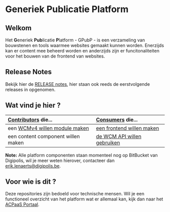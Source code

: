 # Generiek Publicatie Platform

## Welkom

Het **G**eneriek **Pub**licatie **P**latform - GPubP - is een verzameling van bouwstenen en tools waarmee websites gemaakt kunnen worden. Enerzijds kan er content mee beheerd worden en anderzijds zijn er funcitonaliteiten voor het bouwen van de frontend van websites.

## Release Notes
Bekijk hier de [RELEASE notes](/RELEASE.md), hier staan ook reeds de eerstvolgende releases in opgenomen. 

## Wat vind je hier ?

| **[Contributors](#)** die...       | **[Consumers](#)** die...          |
|:-----------------------------------|:-----------------------------------|
| een [WCMv4 willen module maken](/docs_wcm_contributor) | [een frontend willen maken ](/docs_layout_renderer) |
| een content component willen maken | [de WCM API willen gebruiken ](/docs_wcm_consumer) |

**Note:** Alle platform componenten staan momenteel nog op BitBucket van Digipolis, wil je meer weten hierover, contacteer dan erik.lenaerts@digipolis.be.

## Voor wie is dit ?
Deze repositories zijn bedoeld voor technische mensen. Wil je een functioneel overzicht van het platform wat er allemaal kan, kijk dan naar het [ACPaaS Portaal](https://acpaas.digipolis.be/nl/product/generiek-publicatie-platform). 
